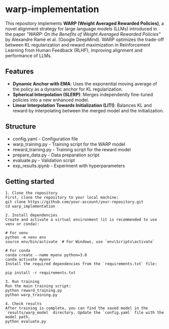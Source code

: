 # warp-implementation

This repository implements **WARP (Weight Averaged Rewarded Policies)**, a novel alignment strategy for large language models (LLMs) introduced in the paper *"WARP: On the Benefits of Weight Averaged Rewarded Policies"* by Alexandre Ramé et al. (Google DeepMind). WARP optimizes the trade-off between KL regularization and reward maximization in Reinforcement Learning from Human Feedback (RLHF), improving alignment and performance of LLMs.

## Features
- **Dynamic Anchor with EMA**: Uses the exponential moving average of the policy as a dynamic anchor for KL regularization.
- **Spherical Interpolation (SLERP)**: Merges independently fine-tuned policies into a new enhanced model.
- **Linear Interpolation Towards Initialization (LITI)**: Balances KL and reward by interpolating between the merged model and the initialization.


## Structure
- config.yaml - Configuration file
- warp_training.py - Training script for the WARP model
- reward_training.py - Training script for the reward model
- prepare_data.py -  Data preparation script
- evaluate.py -  Validation script
- exp_results.ipynb - Experiment with hyperparameters

## Getting started
```
1. Clone the repository
First, clone the repository to your local machine:
git clone https://github.com/your-account/your-repository.git
cd warp_implementation

2. Install dependencies
Create and activate a virtual environment (it is recommended to use venv or conda):

# For venv
python -m venv env
source env/bin/activate  # For Windows, use `env\Scripts\activate`

# For conda
conda create --name myenv python=3.8
conda activate myenv
Install the required dependencies from the `requirements.txt` file:

pip install -r requirements.txt

3. Run training
Run the main training script:
python reward_training.py
python warp_training.py

4. Check results
After training is complete, you can find the saved model in the `results/warp_model` directory. Update the `config.yaml` file with the model path.
python evaluate.py
